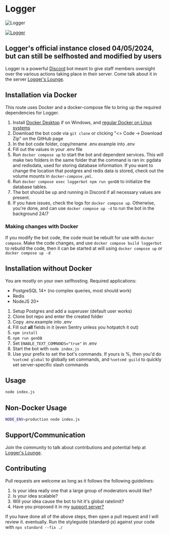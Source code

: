 # Logger

![Logger](https://cdn.discordapp.com/attachments/349356606883889152/616414555639382016/Logger.png)

[![Logger](https://discordbots.org/api/widget/298822483060981760.svg)](https://discordbots.org/bot/298822483060981760)

## Logger's official instance closed 04/05/2024, but can still be selfhosted and modified by users

Logger is a powerful [Discord](https://discordapp.com) bot meant to give staff members oversight over the various actions taking place in their server. Come talk about it in the server [Logger's Lounge](https://discord.gg/ed7Gaa3).

## Installation via Docker

This route uses Docker and a docker-compose file to bring up the required dependencies for Logger.

1. Install [Docker Desktop](https://www.docker.com/products/docker-desktop/) if on Windows, and [regular Docker on Linux systems](https://docs.docker.com/engine/install/ubuntu/)
2. Download the bot code via `git clone` or clicking "<> Code -> Download Zip" on the GitHub page
3. In the bot code folder, copy/rename .env.example into .env
4. Fill out the values in your .env file
5. Run `docker compose up` to start the bot and dependent services. This will make two folders in the same folder that the command is ran in: pgdata and redisdata, used for storing database information. If you want to change the location that postgres and redis data is stored, check out the volume mounts in `docker-compose.yml`.
6. Run `docker compose exec loggerbot npm run genDB` to initialize the database tables.
7. The bot should be up and running in Discord if all necessary values are present.
8. If you have issues, check the logs for `docker compose up`. Otherwise, you're done, and can use `docker compose up -d` to run the bot in the background 24/7

### Making changes with Docker

If you modify the bot code, the code must be rebuilt for use with `docker compose`.
Make the code changes, and use `docker compose build loggerbot` to rebuild the code, then it can be started at will using `docker compose up` or `docker compose up -d`

## Installation without Docker

You are mostly on your own selfhosting. Required applications:

- PostgreSQL 14+ (no complex queries, most should work)
- Redis
- NodeJS 20+

1. Setup Postgres and add a superuser (default user works)
2. Clone bot repo and enter the created folder
3. Copy .env.example into .env
4. Fill out **all** fields in it (even Sentry unless you hotpatch it out)
5. `npm install`
6. `npm run genDB`
7. Set `ENABLE_TEXT_COMMANDS="true"` in .env
8. Start the bot with `node index.js`
9. Use your prefix to set the bot's commands. If yours is %, then you'd do `%setcmd global` to globally set commands, and `%setcmd guild` to quickly set server-specific slash commands

## Usage

```bash
node index.js
```

## Non-Docker Usage

```bash
NODE_ENV=production node index.js
```

## Support/Communication

Join the community to talk about contributions and potential help at [Logger's Lounge](https://discord.gg/ed7Gaa3).

## Contributing

Pull requests are welcome as long as it follows the following guidelines:

1. Is your idea really one that a large group of moderators would like?
2. Is your idea scalable?
3. Will your idea cause the bot to hit it's global ratelimit?
4. Have you proposed it in my [support server?](https://discord.gg/ed7Gaa3)

If you have done all of the above steps, then open a pull request and I will review it.  eventually. Run the styleguide (standard-js) against your code with `npx standard --fix ./`
